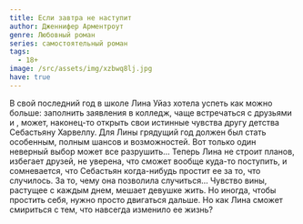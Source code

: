 ```yaml
---
title: Если завтра не наступит
author: Дженнифер Арментроут
genre: Любовный роман
series: самостоятельный роман
tags:
  - 18+
image: /src/assets/img/xzbwq8lj.jpg
have: true
---
```

В свой последний год в школе Лина Уйаз хотела успеть как можно больше: заполнить заявления в колледж, чаще встречаться с друзьями и , может, наконец-то открыть свои истинные чувства другу детства Себастьяну Харвеллу. Для Лины грядущий год должен был стать особенным, полным шансов и возможностей. Вот только один неверный выбор может все разрушить… Теперь Лина не строит планов, избегает друзей, не уверена, что сможет вообще куда-то поступить, и сомневается, что Себастьян когда-нибудь простит ее за то, что случилось. За то, чему она позволила случиться… Чувство вины, растущее с каждым днем, мешает девушке жить. Но иногда, чтобы простить себя, нужно просто двигаться дальше. Но как Лина сможет смириться с тем, что навсегда изменило ее жизнь?
